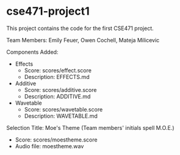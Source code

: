 # cse471-project1

This project contains the code for the first CSE471 project.

Team Members: Emily Feuer, Owen Cochell, Mateja Milicevic

Components Added: 
- Effects
  - Score: scores/effect.score
  - Description: EFFECTS.md
- Additive
  - Score: scores/additive.score
  - Description: ADDITIVE.md
- Wavetable
  - Score: scores/wavetable.score
  - Description: WAVETABLE.md

Selection Title: Moe's Theme (Team members' initials spell M.O.E.)
- Score: scores/moestheme.score
- Audio file: moestheme.wav
